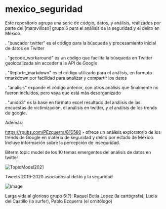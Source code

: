 # mexico_seguridad
Este repositorio agrupa una serie de códgio, datos, y análisis, realizados por parte del [maravilloso] grupo 6 para el análisis de la seguridad y el delito en México.

. "buscador twitter" es el código para la búsqueda y procesamiento inicial de datos en Twitter

. "gecode_workaround" es un código que facilita la búsqueda en Twitter geolocalizada sin acceder a la API de Google

. "Reporte_markdown" es el código utilizado para el análisis, en formato rmarkdown por facilidad para analizar y compartir los datos

. "analisis" expande el código anterior, con otros análisis que finalmente no fueron incluidos, pero vaya que está más desorganizado

. "unido3" es la base en formato excel resultado del análisis de las encuestas de victimización, el análisis en twitter, y el análisis de los trends de google.

Además:

https://rpubs.com/PEzquerra/816580 - ofrece un análisis exploratorio de los trends de Google en materia de seguridad y delito por estado de México. Incluye información sobre la percepción de inseguridad.

Biterm topic model de los 10 temas emergentes del análisis de datos en twitter

![TopicModel2021](https://user-images.githubusercontent.com/50584096/135615332-e4288978-40b5-4e87-970c-fbf5584264a5.png)

Tweets 2019-2020 asociados al delito y la seguridad

![image](https://user-images.githubusercontent.com/50584096/135616038-7b284c0d-6ee3-4f36-90d9-16d82bcb185b.png)


Larga vida al glorioso grupo 6(?): Raquel Botia Lopez (la cartógrafa), Lucía del Castillo (la surfer), Pablo Ezquerra (el ornitólogo)




